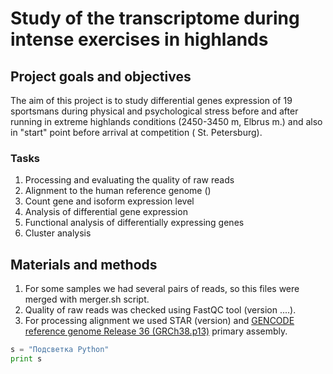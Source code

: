 # Study of the transcriptome during intense exercises in highlands 

## Project goals and objectives

The aim of this project is to study differential genes expression of 19 sportsmans during physical and psychological stress before and after running in extreme highlands conditions (2450-3450 m, Elbrus m.) and also in "start" point before arrival at competition (
St. Petersburg).

### Tasks

1. Processing and evaluating the quality of raw reads
2. Alignment to the human reference genome ()
3. Count gene and isoform expression level
4. Analysis of differential gene expression
5. Functional analysis of differentially expressing genes
6. Сluster analysis

## Materials and methods

1. For some samples we had several pairs of reads, so this files were merged with merger.sh script.
2. Quality of raw reads was checked using FastQC tool (version ....).
3. For processing alignment we used STAR (version) and [GENCODE reference genome Release 36 (GRCh38.p13)](https://www.gencodegenes.org/human/) primary assembly. 

```python
s = "Подсветка Python"
print s
```
